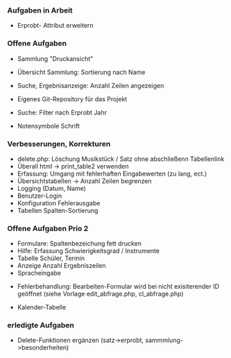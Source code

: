 ﻿
###  Aufgaben in Arbeit  
* Erprobt- Attribut erweitern 

### Offene Aufgaben 
* Sammlung "Druckansicht" 
* Übersicht Sammlung: Sortierung nach Name
* Suche, Ergebnisanzeige: Anzahl Zeilen angezeigen  
* Eigenes Git-Repository für das Projekt 
* Suche: Filter nach Erprobt Jahr

* Notensymbole Schrift

### Verbesserungen, Korrekturen 
* delete.php: Löschung Musikstück / Satz ohne abschließenn Tabellenlink  
* Überall html -> print_table2 verwenden
* Erfassung: Umgang mit fehlerhaften Eingabewerten (zu lang, ect.)
* Übersichtstabellen -> Anzahl Zeilen begrenzen
* Logging (Datum, Name)
* Benutzer-Login 
* Konfiguration Fehlerausgabe
* Tabellen Spalten-Sortierung


### Offene Aufgaben Prio 2
* Formulare: Spaltenbezeichung fett drucken 
* Hilfe: Erfassung Schwierigkeitsgrad / Instrumente 
* Tabelle Schüler, Termin 
* Anzeige Anzahl Ergebniszeilen
* Spracheingabe 
- Fehlerbehandlung: Bearbeiten-Formular wird bei nicht exisiterender ID geöffnet (siehe Vorlage edit_abfrage.php, cl_abfrage.php) 
* Kalender-Tabelle 




### erledigte Aufgaben 
* Delete-Funktionen ergänzen (satz->erprobt, sammmlung->besonderheiten) 